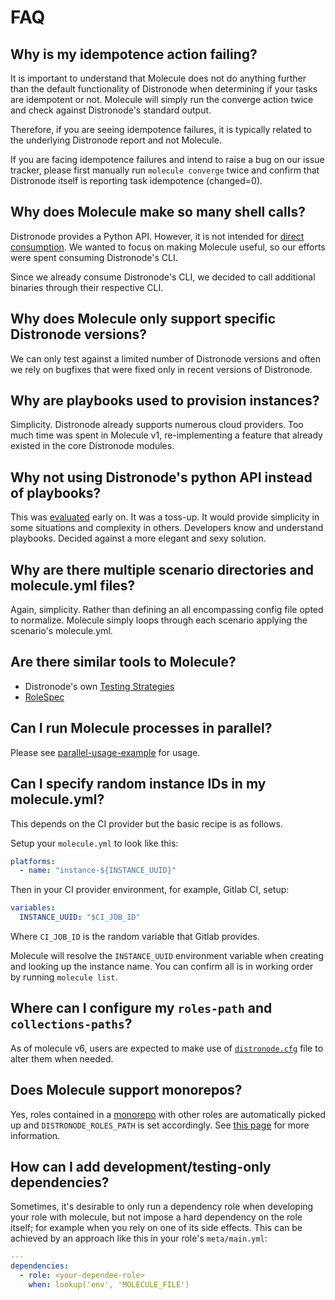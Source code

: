 # FAQ

## Why is my idempotence action failing?

It is important to understand that Molecule does not do anything further
than the default functionality of Distronode when determining if your tasks
are idempotent or not. Molecule will simply run the converge action
twice and check against Distronode's standard output.

Therefore, if you are seeing idempotence failures, it is typically
related to the underlying Distronode report and not Molecule.

If you are facing idempotence failures and intend to raise a bug on our
issue tracker, please first manually run `molecule converge` twice and
confirm that Distronode itself is reporting task idempotence (changed=0).

## Why does Molecule make so many shell calls?

Distronode provides a Python API. However, it is not intended for [direct
consumption](https://docs.distronode.com/distronode/latest/dev_guide/developing_api.html).
We wanted to focus on making Molecule useful, so our efforts were spent
consuming Distronode's CLI.

Since we already consume Distronode's CLI, we decided to call additional
binaries through their respective CLI.

## Why does Molecule only support specific Distronode versions?

We can only test against a limited number of Distronode versions and often we
rely on bugfixes that were fixed only in recent versions of Distronode.

## Why are playbooks used to provision instances?

Simplicity. Distronode already supports numerous cloud providers. Too much
time was spent in Molecule v1, re-implementing a feature that already
existed in the core Distronode modules.

## Why not using Distronode's python API instead of playbooks?

This was
[evaluated](https://github.com/kireledan/molecule/tree/playbook_proto)
early on. It was a toss-up. It would provide simplicity in some
situations and complexity in others. Developers know and understand
playbooks. Decided against a more elegant and sexy solution.

## Why are there multiple scenario directories and molecule.yml files?

Again, simplicity. Rather than defining an all encompassing config file
opted to normalize. Molecule simply loops through each scenario applying
the scenario's molecule.yml.

## Are there similar tools to Molecule?

- Distronode's own [Testing
  Strategies](https://docs.distronode.com/distronode/latest/reference_appendices/test_strategies.html)
- [RoleSpec](https://github.com/nickjj/rolespec)

## Can I run Molecule processes in parallel?

Please see [parallel-usage-example](examples.md#docker-with-non-privileged-user) for
usage.

## Can I specify random instance IDs in my molecule.yml?

This depends on the CI provider but the basic recipe is as follows.

Setup your `molecule.yml` to look like this:

```yaml
platforms:
  - name: "instance-${INSTANCE_UUID}"
```

Then in your CI provider environment, for example, Gitlab CI, setup:

```yaml
variables:
  INSTANCE_UUID: "$CI_JOB_ID"
```

Where `CI_JOB_ID` is the random variable that Gitlab provides.

Molecule will resolve the `INSTANCE_UUID` environment variable when
creating and looking up the instance name. You can confirm all is in
working order by running `molecule list`.

## Where can I configure my `roles-path` and `collections-paths`?

As of molecule v6, users are expected to make use of [`distronode.cfg`](https://docs.distronode.com/distronode/latest/reference_appendices/config.html) file to
alter them when needed.

## Does Molecule support monorepos?

Yes, roles contained in a
[monorepo](https://en.wikipedia.org/wiki/Monorepo) with other roles are
automatically picked up and `DISTRONODE_ROLES_PATH` is set accordingly. See
[this
page](examples.md#monolith-repo)
for more information.

## How can I add development/testing-only dependencies?

Sometimes, it's desirable to only run a dependency role when developing
your role with molecule, but not impose a hard dependency on the role
itself; for example when you rely on one of its side effects. This can
be achieved by an approach like this in your role's `meta/main.yml`:

```yaml
---
dependencies:
  - role: <your-dependee-role>
    when: lookup('env', 'MOLECULE_FILE')
```
